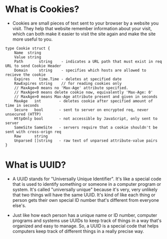 # What is Cookies?

- Cookies are small pieces of text sent to your browser by a website you visit. They help that website remember information about your visit, which can both make it easier to visit the site again and make the site more useful to you.

```
type Cookie struct {
    Name  string
    Value string
    Path       string    - indicates a URL path that must exist in req URL to send Cookie Header
    Domain     string    - specifies which hosts are allowed to recieve the cookie
    Expires    time.Time - deletes at specified date
    RawExpires string    // for reading cookies only
    // MaxAge=0 means no 'Max-Age' attribute specified.
    // MaxAge<0 means delete cookie now, equivalently 'Max-Age: 0'
    // MaxAge>0 means Max-Age attribute present and given in seconds
    MaxAge   int		- deletes cookie after specified amount of time in seconds
    Secure   bool		- sent to server on encrypted req, never unsecured (HTTP)
    HttpOnly bool		- not accessible by JavaScript, only sent to server
    SameSite SameSite 	- servers require that a cookie shouldn't be sent with cross-orign req
    Raw      string
    Unparsed []string   - raw text of unparsed attribute-value pairs
}
```

# What is UUID?

- A UUID stands for "Universally Unique Identifier". It's like a special code that is used to identify something or someone in a computer program or system. It's called "universally unique" because it's very, very unlikely that two things will have the same UUID. It's kind of like each thing or person gets their own special ID number that's different from everyone else's.

- Just like how each person has a unique name or ID number, computer programs and systems use UUIDs to keep track of things in a way that's organized and easy to manage. So, a UUID is a special code that helps computers keep track of different things in a really precise way. <br/>
